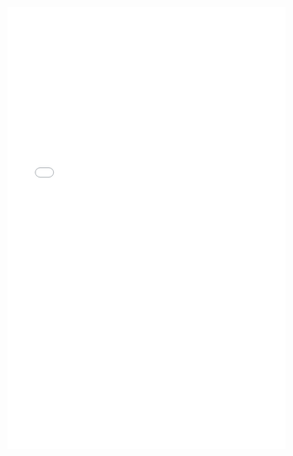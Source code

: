 <iframe src="[https://docs.google.com/forms/d/e/1FAIpQLSfhyPVhyVpE2LbvOGrK9fcpd0-hTwQI_PMyWqcrtJVmRM6tag/viewform?usp=share_link](https://docs.google.com/forms/d/e/1FAIpQLSc2c2Cb9LS5C2ETqS7Pnahv5IkjOEgFVTC1pf9EaWItetBb4Q/viewform?usp=sf_link)" width="100%" height="800" frameborder="0" marginheight="0" marginwidth="0">Loading… </iframe>
